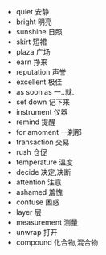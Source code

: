 - quiet 安静
- bright 明亮
- sunshine 日照
- skirt 短裙
- plaza 广场
- earn 挣来
- reputation 声誉
- excellent 极佳
- as soon as 一..就..
- set down 记下来
- instrument 仪器
- remind 提醒
- for amoment 一刹那
- transaction 交易
- rush 仓促
- temperature 温度
- decide 决定,决断
- attention 注意
- ashamed 羞愧
- confuse 困惑
- layer 层
- measurement 测量
- unwrap 打开
- compound 化合物,混合物